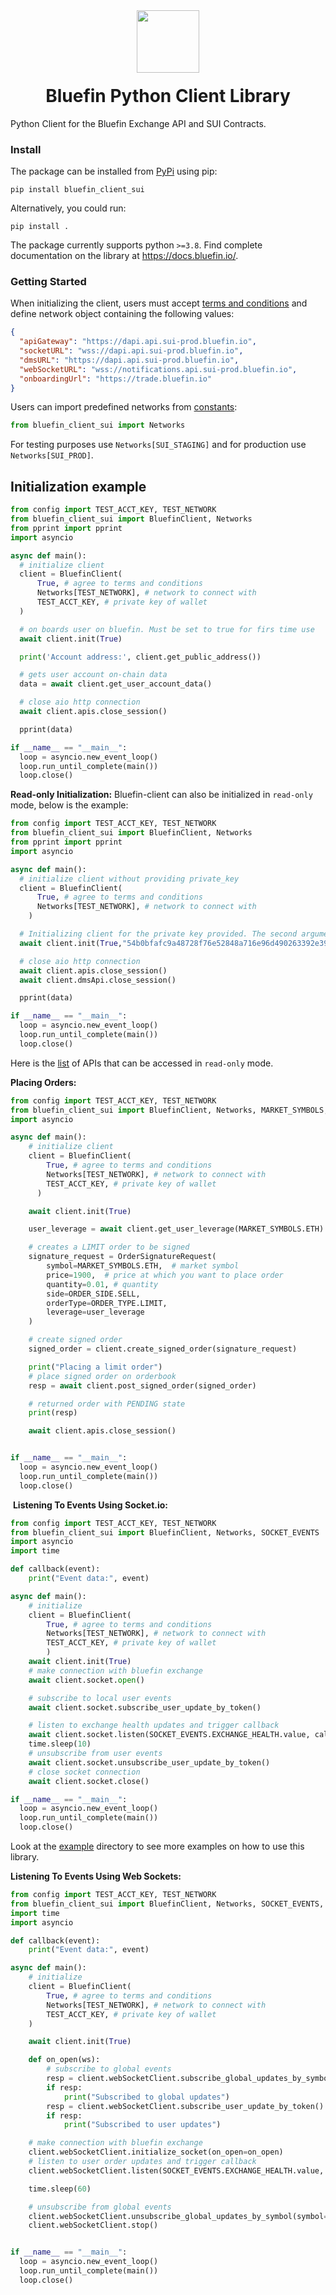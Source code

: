 <div align="center">
  <img height="100x" src="https://bluefin.io/images/bluefin-logo.svg" />

  <h1 style="margin-top:20px;">Bluefin Python Client Library</h1>

</div>

Python Client for the Bluefin Exchange API and SUI Contracts.
​

### Install

The package can be installed from [PyPi](https://pypi.org/project/bluefin-client-sui/) using pip:

```
pip install bluefin_client_sui
```

Alternatively, you could run:

```
pip install .
```

The package currently supports python `>=3.8`. Find complete documentation on the library at https://docs.bluefin.io/.

### Getting Started

When initializing the client, users must accept [terms and conditions](https://bluefin.io/terms-of-use) and define network object containing the following values:

```json
{
  "apiGateway": "https://dapi.api.sui-prod.bluefin.io",
  "socketURL": "wss://dapi.api.sui-prod.bluefin.io",
  "dmsURL": "https://dapi.api.sui-prod.bluefin.io",
  "webSocketURL": "wss://notifications.api.sui-prod.bluefin.io",
  "onboardingUrl": "https://trade.bluefin.io"
}
```

Users can import predefined networks from [constants](https://github.com/fireflyprotocol/bluefin-client-python-sui/blob/main/src/bluefin_client_sui/constants.py):

```python
from bluefin_client_sui import Networks
```

For testing purposes use `Networks[SUI_STAGING]` and for production use `Networks[SUI_PROD]`.

## Initialization example​

```python
from config import TEST_ACCT_KEY, TEST_NETWORK
from bluefin_client_sui import BluefinClient, Networks
from pprint import pprint
import asyncio

async def main():
  # initialize client
  client = BluefinClient(
      True, # agree to terms and conditions
      Networks[TEST_NETWORK], # network to connect with
      TEST_ACCT_KEY, # private key of wallet
  )

  # on boards user on bluefin. Must be set to true for firs time use
  await client.init(True)

  print('Account address:', client.get_public_address())

  # gets user account on-chain data
  data = await client.get_user_account_data()

  # close aio http connection
  await client.apis.close_session()

  pprint(data)

if __name__ == "__main__":
  loop = asyncio.new_event_loop()
  loop.run_until_complete(main())
  loop.close()
```

**Read-only Initialization:**
Bluefin-client can also be initialized in `read-only` mode, below is the example:

```python
from config import TEST_ACCT_KEY, TEST_NETWORK
from bluefin_client_sui import BluefinClient, Networks
from pprint import pprint
import asyncio

async def main():
  # initialize client without providing private_key
  client = BluefinClient(
      True, # agree to terms and conditions
      Networks[TEST_NETWORK], # network to connect with
    )

  # Initializing client for the private key provided. The second argument api_token is optional
  await client.init(True,"54b0bfafc9a48728f76e52848a716e96d490263392e3959c2d44f05dea960761")

  # close aio http connection
  await client.apis.close_session()
  await client.dmsApi.close_session()

  pprint(data)

if __name__ == "__main__":
  loop = asyncio.new_event_loop()
  loop.run_until_complete(main())
  loop.close()
```

​Here is the [list](https://docs.bluefin.io/8/2.readonly-access-data) of APIs that can be accessed in `read-only` mode.

**Placing Orders:**

```python
from config import TEST_ACCT_KEY, TEST_NETWORK
from bluefin_client_sui import BluefinClient, Networks, MARKET_SYMBOLS, ORDER_SIDE, ORDER_TYPE, OrderSignatureRequest
import asyncio

async def main():
    # initialize client
    client = BluefinClient(
        True, # agree to terms and conditions
        Networks[TEST_NETWORK], # network to connect with
        TEST_ACCT_KEY, # private key of wallet
      )

    await client.init(True)

    user_leverage = await client.get_user_leverage(MARKET_SYMBOLS.ETH)

    # creates a LIMIT order to be signed
    signature_request = OrderSignatureRequest(
        symbol=MARKET_SYMBOLS.ETH,  # market symbol
        price=1900,  # price at which you want to place order
        quantity=0.01, # quantity
        side=ORDER_SIDE.SELL,
        orderType=ORDER_TYPE.LIMIT,
        leverage=user_leverage
    )

    # create signed order
    signed_order = client.create_signed_order(signature_request)

    print("Placing a limit order")
    # place signed order on orderbook
    resp = await client.post_signed_order(signed_order)

    # returned order with PENDING state
    print(resp)

    await client.apis.close_session()


if __name__ == "__main__":
  loop = asyncio.new_event_loop()
  loop.run_until_complete(main())
  loop.close()
```

​
**Listening To Events Using Socket.io:**

```python
from config import TEST_ACCT_KEY, TEST_NETWORK
from bluefin_client_sui import BluefinClient, Networks, SOCKET_EVENTS
import asyncio
import time

def callback(event):
    print("Event data:", event)

async def main():
    # initialize
    client = BluefinClient(
        True, # agree to terms and conditions
        Networks[TEST_NETWORK], # network to connect with
        TEST_ACCT_KEY, # private key of wallet
        )
    await client.init(True)
    # make connection with bluefin exchange
    await client.socket.open()

    # subscribe to local user events
    await client.socket.subscribe_user_update_by_token()

    # listen to exchange health updates and trigger callback
    await client.socket.listen(SOCKET_EVENTS.EXCHANGE_HEALTH.value, callback)
    time.sleep(10)
    # unsubscribe from user events
    await client.socket.unsubscribe_user_update_by_token()
    # close socket connection
    await client.socket.close()

if __name__ == "__main__":
  loop = asyncio.new_event_loop()
  loop.run_until_complete(main())
  loop.close()​
```

Look at the [example](https://github.com/fireflyprotocol/bluefin-client-python-sui/tree/main/examples) directory to see more examples on how to use this library.

**Listening To Events Using Web Sockets:**

```python
from config import TEST_ACCT_KEY, TEST_NETWORK
from bluefin_client_sui import BluefinClient, Networks, SOCKET_EVENTS, MARKET_SYMBOLS
import time
import asyncio

def callback(event):
    print("Event data:", event)

async def main():
    # initialize
    client = BluefinClient(
        True, # agree to terms and conditions
        Networks[TEST_NETWORK], # network to connect with
        TEST_ACCT_KEY, # private key of wallet
    )

    await client.init(True)

    def on_open(ws):
        # subscribe to global events
        resp = client.webSocketClient.subscribe_global_updates_by_symbol(symbol=MARKET_SYMBOLS.ETH)
        if resp:
            print("Subscribed to global updates")
        resp = client.webSocketClient.subscribe_user_update_by_token()
        if resp:
            print("Subscribed to user updates")

    # make connection with bluefin exchange
    client.webSocketClient.initialize_socket(on_open=on_open)
    # listen to user order updates and trigger callback
    client.webSocketClient.listen(SOCKET_EVENTS.EXCHANGE_HEALTH.value, callback)

    time.sleep(60)

    # unsubscribe from global events
    client.webSocketClient.unsubscribe_global_updates_by_symbol(symbol=MARKET_SYMBOLS.ETH)
    client.webSocketClient.stop()


if __name__ == "__main__":
  loop = asyncio.new_event_loop()
  loop.run_until_complete(main())
  loop.close()
```
